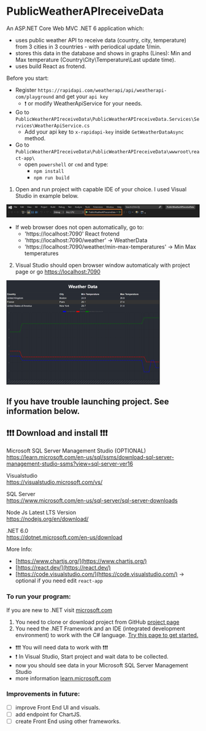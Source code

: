 # PublicWeatherAPIreceiveData

An ASP.NET Core Web MVC .NET 6 application which:

- uses public weather API to receive data (country, city, temperature) from 3 cities in 3 countries - with periodical update 1/min.
- stores this data in the database and shows in graphs (Lines): Min and Max temperature (Country\City\Temperature\Last update time).
- uses build React as frotend.

Before you start:

- Register `https://rapidapi.com/weatherapi/api/weatherapi-com/playground` and get your `api key`
  - :exclamation: or modify WeatherApiService for your needs.
- Go to `PublicWeatherAPIreceiveData\PublicWeatherAPIreceiveData.Services\Services\WeatherApiService.cs`
  - Add your api key to `x-rapidapi-key` inside `GetWeatherDataAsync` method.
- Go to `PublicWeatherAPIreceiveData\PublicWeatherAPIreceiveData\wwwroot\react-app\`
  - open `powershell` or `cmd` and type:
    - `npm install`
    - `npm run build`

1. Open and run project with capable IDE of your choice. I used Visual Studio in example below.

<img src="readmePictures/run.png">

- If web browser does not open automatically, go to:
  - 'https://localhost:7090' React frotend
  - 'https://localhost:7090/weather' -> WeatherData
  - 'https://localhost:7090/weather/min-max-temperatures' -> Min Max temperatures

2. Visual Studio should open browser window automaticaly with project page or go
   [https://localhost:7090](https://localhost:7090)

<img src="readmePictures/mainPage.png" width="400">

## If you have trouble launching project. See information below.

## :exclamation::exclamation::exclamation: Download and install :exclamation::exclamation::exclamation:

Microsoft SQL Server Management Studio (OPTIONAL)<br>
https://learn.microsoft.com/en-us/sql/ssms/download-sql-server-management-studio-ssms?view=sql-server-ver16

Visualstudio <br>
https://visualstudio.microsoft.com/vs/

SQL Server <br>
https://www.microsoft.com/en-us/sql-server/sql-server-downloads

Node Js Latest LTS Version<br>
https://nodejs.org/en/download/

.NET 6.0 <br>
https://dotnet.microsoft.com/en-us/download

More Info:

- [https://www.chartjs.org/](https://www.chartjs.org/)
- [https://react.dev/](https://react.dev/)
- [https://code.visualstudio.com/](https://code.visualstudio.com/) -> optional if you need edit `react-app`

### To run your program:

If you are new to .NET visit [microsoft.com](https://dotnet.microsoft.com/en-us/learn)

1. You need to clone or download project from GitHub [project page](https://github.com/kristaps-m/PublicWeatherAPIreceiveData)
2. You need the .NET Framework and an IDE (integrated development environment) to work with the C# language. [Try this page to get started.](https://www.simplilearn.com/c-sharp-programming-for-beginners-article)

- :exclamation::exclamation::exclamation: You will need data to work with :exclamation::exclamation::exclamation:
- :exclamation: In Visual Studio, Start project and wait data to be collected.
- now you should see data in your Microsoft SQL Server Management Studio
- more information [learn.microsoft.com](https://learn.microsoft.com/en-us/ef/core/cli/powershell)

### Improvements in future:

- [ ] improve Front End UI and visuals.
- [ ] add endpoint for ChartJS.
- [ ] create Front End using other frameworks.
